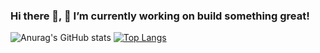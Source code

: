 ### Hi there 👋, 🔭 I’m currently working on build something great! 

![Anurag's GitHub stats](https://github-readme-stats.vercel.app/api?username=bywahjoe&show_icons=true&theme=discord_old_blurple)
[![Top Langs](https://github-readme-stats.vercel.app/api/top-langs/?username=bywahjoe&layout=compact)](https://github.com/anuraghazra/github-readme-stats)

<!--
**bywahjoe/bywahjoe** is a ✨ _special_ ✨ repository because its `README.md` (this file) appears on your GitHub profile.

Here are some ideas to get you started:

- 🔭 I’m currently working on ...
- 🌱 I’m currently learning ...
- 👯 I’m looking to collaborate on ...
- 🤔 I’m looking for help with ...
- 💬 Ask me about ...
- 📫 How to reach me: ...
- 😄 Pronouns: ...
- ⚡ Fun fact: ...
-->
